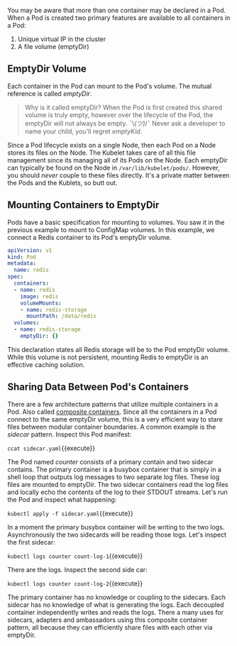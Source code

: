 You may be aware that more than one container may be declared in a Pod. When a Pod is created two primary features are available to all containers in a Pod:

1. Unique virtual IP in the cluster
2. A file volume (emptyDir)

## EmptyDir Volume

Each container in the Pod can mount to the Pod's volume. The mutual reference is called _emptyDir_.

> Why is it called emptyDir? When the Pod is first created this shared volume is truly empty, however over the lifecycle of the Pod, the emptyDir will not always be empty. ¯\\_(ツ)_/¯ Never ask a developer to name your child, you'll regret _emptyKid_.

Since a Pod lifecycle exists on a single Node, then each Pod on a Node stores its files on the Node. The Kubelet takes care of all this file management since its managing all of its Pods on the Node. Each emptyDir can typically be found on the Node in `/var/lib/kubelet/pods/`. However, you should _never_ couple to these files directly. It's a private matter between the Pods and the Kublets, so butt out.

## Mounting Containers to EmptyDir

Pods have a basic specification for mounting to volumes. You saw it in the previous example to mount to ConfigMap volumes. In this example, we connect a Redis container to its Pod's emptyDir volume.

```yaml
apiVersion: v1
kind: Pod
metadata:
  name: redis
spec:
  containers:
  - name: redis
    image: redis
    volumeMounts:
    - name: redis-storage
      mountPath: /data/redis
  volumes:
  - name: redis-storage
    emptyDir: {}
```

This declaration states all Redis storage will be to the Pod emptyDir volume. While this volume is not persistent, mounting Redis to emptyDir is an effective caching solution.

## Sharing Data Between Pod's Containers

There are a few architecture patterns that utilize multiple containers in a Pod. Also called [composite containers](https://kubernetes.io/blog/2015/06/the-distributed-system-toolkit-patterns/). Since all the containers in a Pod connect to the same emptyDir volume, this is a very efficient way to stare files between modular container boundaries. A common example is the _sidecar_ pattern. Inspect this Pod manifest:

`ccat sidecar.yaml`{{execute}}

The Pod named _counter_ consists of a primary contain and two sidecar contains. The primary container is a busybox container that is simply in a shell loop that outputs log messages to two separate log files. These log files are mounted to emptyDir. The two sidecar containers read the log files and locally echo the contents of the log to their STDOUT streams. Let's run the Pod and inspect what happening:

`kubectl apply -f sidecar.yaml`{{execute}}

In a moment the primary busybox container will be writing to the two logs. Asynchronously the two sidecards will be reading those logs. Let's inspect the first sidecar:

`kubectl logs counter count-log-1`{{execute}}

There are the logs. Inspect the second side car:

`kubectl logs counter count-log-2`{{execute}}

The primary container has no knowledge or coupling to the sidecars. Each sidecar has no knowledge of what is generating the logs. Each decoupled container independently writes and reads the logs. There a many uses for sidecars, adapters and ambassadors using this composite container pattern, all because they can efficiently share files with each other via emptyDir.
